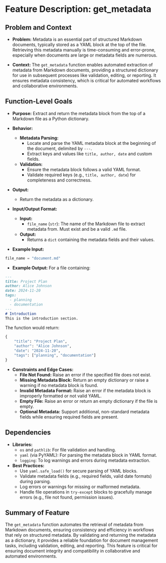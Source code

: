 # Feature Description: get_metadata

## Problem and Context

- **Problem:**
Metadata is an essential part of structured Markdown documents, typically stored as a YAML block at the top of the file. Retrieving this metadata manually is time-consuming and error-prone, especially when documents are large or metadata fields are numerous.

- **Context:**
The ```get_metadata``` function enables automated extraction of metadata from Markdown documents, providing a structured dictionary for use in subsequent processes like validation, editing, or reporting. It ensures metadata consistency, which is critical for automated workflows and collaborative environments.

## Function-Level Goals

- **Purpose:**
Extract and return the metadata block from the top of a Markdown file as a Python dictionary.

- **Behavior:**
  - **Metadata Parsing:**
    - Locate and parse the YAML metadata block at the beginning of the document, delimited by ```---```.
    - Extract keys and values like ```title, author, date``` and custom fields.
  - **Validation:**
    - Ensure the metadata block follows a valid YAML format.
    - Validate required keys (e.g., ```title, author, date```) for completeness and correctness.
- **Output:**
  - Return the metadata as a dictionary.
- **Input/Output Format:**
  - **Input:**
    - ```file_name``` (```str```): The name of the Markdown file to extract metadata from. Must exist and be a valid ```.md``` file.
  - **Output:**
    - Returns a ```dict``` containing the metadata fields and their values.
- **Example Input:**

```python
file_name = "document.md"
```

- **Example Output:**
For a file containing:

```markdown
---
title: Project Plan
author: Alice Johnson
date: 2024-11-20
tags:
  - planning
  - documentation
---
# Introduction
This is the introduction section.
```

The function would return:

```python
{
    "title": "Project Plan",
    "author": "Alice Johnson",
    "date": "2024-11-20",
    "tags": ["planning", "documentation"]
}
```

- **Constraints and Edge Cases:**
  - **File Not Found:** Raise an error if the specified file does not exist.
  - **Missing Metadata Block:** Return an empty dictionary or raise a warning if no metadata block is found.
  - **Invalid Metadata Format:** Raise an error if the metadata block is improperly formatted or not valid YAML.
  - **Empty File:** Raise an error or return an empty dictionary if the file is empty.
  - **Optional Metadata:** Support additional, non-standard metadata fields while ensuring required fields are present.

## Dependencies

- **Libraries:**
  - ```os``` and ```pathlib```: For file validation and handling.
  - ```yaml``` (via PyYAML): For parsing the metadata block in YAML format.
  - ```logging```: To log warnings and errors during metadata extraction.
- **Best Practices:**
  - Use ```yaml.safe_load()``` for secure parsing of YAML blocks.
  - Validate metadata fields (e.g., required fields, valid date formats) during parsing.
  - Log errors or warnings for missing or malformed metadata.
  - Handle file operations in ```try-except``` blocks to gracefully manage errors (e.g., file not found, permission issues).

## Summary of Feature

The ```get_metadata``` function automates the retrieval of metadata from Markdown documents, ensuring consistency and efficiency in workflows that rely on structured metadata. By validating and returning the metadata as a dictionary, it provides a reliable foundation for document management tasks, including validation, editing, and reporting. This feature is critical for ensuring document integrity and compatibility in collaborative and automated environments.
